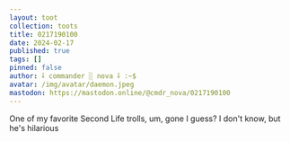 ```yaml
---
layout: toot
collection: toots
title: 0217190100
date: 2024-02-17
published: true
tags: []
pinned: false
author: ⸸ commander ░ nova ⸸ :~$
avatar: /img/avatar/daemon.jpeg
mastodon: https://mastodon.online/@cmdr_nova/0217190100
---
```


One of my favorite Second Life trolls, um, gone I guess? I don't know, but he's hilarious
